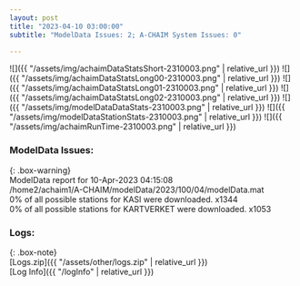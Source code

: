 ```yaml
---
layout: post
title: "2023-04-10 03:00:00"
subtitle: "ModelData Issues: 2; A-CHAIM System Issues: 0"

---
```


![]({{ "/assets/img/achaimDataStatsShort-2310003.png" | relative_url }})
![]({{ "/assets/img/achaimDataStatsLong00-2310003.png" | relative_url }})
![]({{ "/assets/img/achaimDataStatsLong01-2310003.png" | relative_url }})
![]({{ "/assets/img/achaimDataStatsLong02-2310003.png" | relative_url }})
![]({{ "/assets/img/modelDataDataStats-2310003.png" | relative_url }})
![]({{ "/assets/img/modelDataStationStats-2310003.png" | relative_url }})
![]({{ "/assets/img/achaimRunTime-2310003.png" | relative_url }})


### ModelData Issues:  
  
{: .box-warning}  
 ModelData report for 10-Apr-2023 04:15:08   
 /home2/achaim1/A-CHAIM/modelData/2023/100/04/modelData.mat   
 0% of all possible stations for KASI were downloaded. x1344   
 0% of all possible stations for KARTVERKET were downloaded. x1053   
  


### Logs:  
  
{: .box-note}  
[Logs.zip]({{ "/assets/other/logs.zip" | relative_url }})  
[Log Info]({{ "/logInfo" | relative_url }})  
